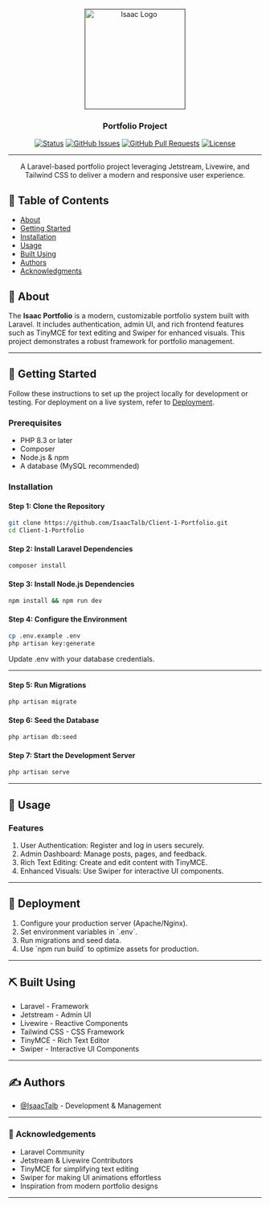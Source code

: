 <p align="center">
  <a href="" rel="noopener">
    <img width=200px height=200px src="https://yt3.googleusercontent.com/ytc/AIdro_k-ow8jwj_n13kt9qM7nzlITi1X_rnznyhBhX-H7WBmmY1J=s900-c-k-c0x00ffffff-no-rj" alt="Isaac Logo">
  </a>
</p>

<h3 align="center">Portfolio Project</h3>

<div align="center">

[![Status](https://img.shields.io/badge/status-active-success.svg)]()
[![GitHub Issues](https://img.shields.io/github/issues/IsaacTalb/isaac.duckcloud.info.svg)](https://github.com/IsaacTalb/isaac.duckcloud.info/issues)
[![GitHub Pull Requests](https://img.shields.io/github/issues-pr/IsaacTalb/isaac.duckcloud.info.svg)](https://github.com/IsaacTalb/isaac.duckcloud.info/pulls)
[![License](https://img.shields.io/badge/license-MIT-blue.svg)](/LICENSE)

</div>

---

<p align="center">
  A Laravel-based portfolio project leveraging Jetstream, Livewire, and Tailwind CSS to deliver a modern and responsive user experience.
  <br>
</p>

## 📝 Table of Contents

- [About](#about)
- [Getting Started](#getting_started)
- [Installation](#installation)
- [Usage](#usage)
- [Built Using](#built_using)
- [Authors](#authors)
- [Acknowledgments](#acknowledgement)

## 🧐 About <a name = "about"></a>

The **Isaac Portfolio** is a modern, customizable portfolio system built with Laravel. It includes authentication, admin UI, and rich frontend features such as TinyMCE for text editing and Swiper for enhanced visuals. This project demonstrates a robust framework for portfolio management.

---

## 🏁 Getting Started <a name = "getting_started"></a>

Follow these instructions to set up the project locally for development or testing. For deployment on a live system, refer to [Deployment](#deployment).

### Prerequisites

- PHP 8.3 or later
- Composer
- Node.js & npm
- A database (MySQL recommended)

### Installation <a name = "installation"></a>

#### Step 1: Clone the Repository
```bash
git clone https://github.com/IsaacTalb/Client-1-Portfolio.git
cd Client-1-Portfolio

```

#### Step 2: Install Laravel Dependencies
```bash
composer install

```

#### Step 3: Install Node.js Dependencies
```bash
npm install && npm run dev

```

#### Step 4: Configure the Environment
```bash
cp .env.example .env
php artisan key:generate
```
Update .env with your database credentials.

---

#### Step 5: Run Migrations
```bash
php artisan migrate

```

#### Step 6: Seed the Database
```bash
php artisan db:seed

```

#### Step 7: Start the Development Server
```bash
php artisan serve

```

---

## 🎈 Usage <a name="usage"></a>

### Features
<ol>
    <li>User Authentication: Register and log in users securely.</li>
    <li>Admin Dashboard: Manage posts, pages, and feedback.</li>
    <li>Rich Text Editing: Create and edit content with TinyMCE.</li>
    <li>Enhanced Visuals: Use Swiper for interactive UI components.</li>
</ol>

---

## 🚀 Deployment <a name="deployment"></a>
<ol>
    <li>Configure your production server (Apache/Nginx).</li>
    <li>Set environment variables in `.env`.</li>
    <li>Run migrations and seed data.</li>
    <li>Use `npm run build` to optimize assets for production.</li>
</ol>

---

## ⛏️ Built Using <a name="built_using"></a>
<ul>
    <li>Laravel - Framework</li>
    <li>Jetstream - Admin UI</li>
    <li>Livewire - Reactive Components</li>
    <li>Tailwind CSS - CSS Framework</li>
    <li>TinyMCE - Rich Text Editor</li>
    <li>Swiper - Interactive UI Components</li>
</ul>

---

## ✍️ Authors <a name="authors"></a>
<ul>
    <li><a href="https://github.com/IsaacTalb">@IsaacTalb</a> - Development & Management</li>
</ul>

---

### 🎉 Acknowledgements <a name="acknowledgement"></a>
<ul>
    <li>Laravel Community</li>
    <li>Jetstream & Livewire Contributors</li>
    <li>TinyMCE for simplifying text editing</li>
    <li>Swiper for making UI animations effortless</li>
    <li>Inspiration from modern portfolio designs</li>
</ul>

---
